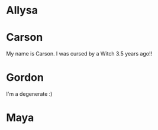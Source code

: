 # Allysa

# Carson
My name is Carson. I was cursed by a Witch 3.5 years ago!!
# Gordon 
I'm a degenerate :)
# Maya
